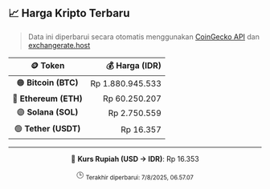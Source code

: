 

<!-- HARGA_KRIPTO -->
## 📈 Harga Kripto Terbaru

> Data ini diperbarui secara otomatis menggunakan [CoinGecko API](https://www.coingecko.com/) dan [exchangerate.host](https://exchangerate.host/)

<div align="center">

| 🪙 Token | 💰 Harga (IDR) |
|:------:|---------------:|
| 🟠 **Bitcoin (BTC)**   | Rp 1.880.945.533 |
| 🔵 **Ethereum (ETH)**  | Rp 60.250.207 |
| 🟣 **Solana (SOL)**    | Rp 2.750.559 |
| 🟢 **Tether (USDT)**   | Rp 16.357 |

---

💱 **Kurs Rupiah (USD → IDR)**: Rp 16.353

🕒 <sub>Terakhir diperbarui: 7/8/2025, 06.57.07</sub>

</div>
<!-- /HARGA_KRIPTO -->